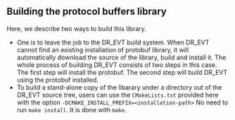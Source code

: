 ## Building the protocol buffers library
   Here, we describe two ways to build this library.
 + One is to leave the job to the DR_EVT build system. When DR_EVT cannot find an
   existing installation of protobuf library, it will automatically download
   the source of the library, build and install it.
   The whole process of building DR_EVT consists of two steps in this case. The
   first step will install the protobuf. The second step will build DR_EVT using
   the protobuf installed.
 + To build a stand-alone copy of the libarary under a directory out of
   the DR_EVT source tree, users can use the `CMakeLists.txt` provided here
   with the option `-DCMAKE_INSTALL_PREFIX=<installation-path>`
   No need to run `make install`. It is done with `make`.
